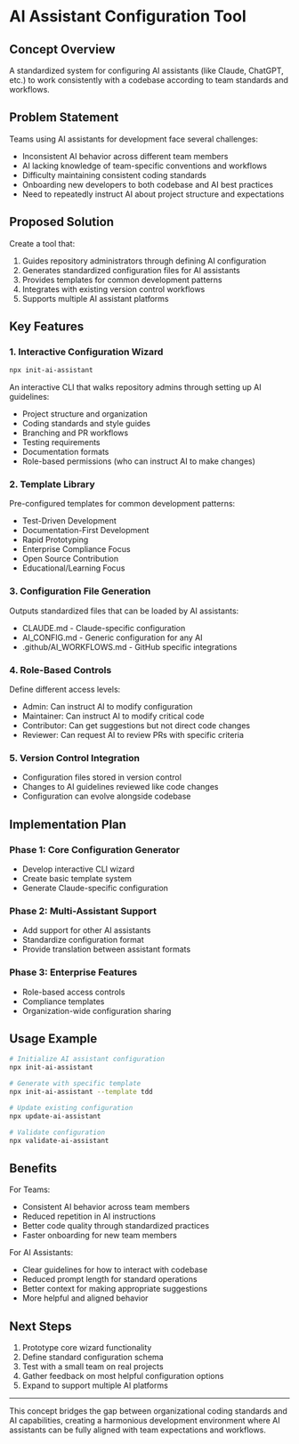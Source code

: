 # AI Assistant Configuration Tool

## Concept Overview

A standardized system for configuring AI assistants (like Claude, ChatGPT, etc.) to work consistently with a codebase according to team standards and workflows.

## Problem Statement

Teams using AI assistants for development face several challenges:
- Inconsistent AI behavior across different team members
- AI lacking knowledge of team-specific conventions and workflows
- Difficulty maintaining consistent coding standards
- Onboarding new developers to both codebase and AI best practices
- Need to repeatedly instruct AI about project structure and expectations

## Proposed Solution

Create a tool that:
1. Guides repository administrators through defining AI configuration
2. Generates standardized configuration files for AI assistants
3. Provides templates for common development patterns
4. Integrates with existing version control workflows
5. Supports multiple AI assistant platforms

## Key Features

### 1. Interactive Configuration Wizard

```bash
npx init-ai-assistant
```

An interactive CLI that walks repository admins through setting up AI guidelines:

- Project structure and organization
- Coding standards and style guides
- Branching and PR workflows
- Testing requirements
- Documentation formats
- Role-based permissions (who can instruct AI to make changes)

### 2. Template Library

Pre-configured templates for common development patterns:
- Test-Driven Development
- Documentation-First Development
- Rapid Prototyping
- Enterprise Compliance Focus
- Open Source Contribution
- Educational/Learning Focus

### 3. Configuration File Generation

Outputs standardized files that can be loaded by AI assistants:
- CLAUDE.md - Claude-specific configuration
- AI_CONFIG.md - Generic configuration for any AI
- .github/AI_WORKFLOWS.md - GitHub specific integrations

### 4. Role-Based Controls

Define different access levels:
- Admin: Can instruct AI to modify configuration
- Maintainer: Can instruct AI to modify critical code
- Contributor: Can get suggestions but not direct code changes
- Reviewer: Can request AI to review PRs with specific criteria

### 5. Version Control Integration

- Configuration files stored in version control
- Changes to AI guidelines reviewed like code changes
- Configuration can evolve alongside codebase

## Implementation Plan

### Phase 1: Core Configuration Generator
- Develop interactive CLI wizard
- Create basic template system
- Generate Claude-specific configuration

### Phase 2: Multi-Assistant Support
- Add support for other AI assistants
- Standardize configuration format
- Provide translation between assistant formats

### Phase 3: Enterprise Features
- Role-based access controls
- Compliance templates
- Organization-wide configuration sharing

## Usage Example

```bash
# Initialize AI assistant configuration
npx init-ai-assistant

# Generate with specific template
npx init-ai-assistant --template tdd

# Update existing configuration
npx update-ai-assistant

# Validate configuration
npx validate-ai-assistant
```

## Benefits

For Teams:
- Consistent AI behavior across team members
- Reduced repetition in AI instructions
- Better code quality through standardized practices
- Faster onboarding for new team members

For AI Assistants:
- Clear guidelines for how to interact with codebase
- Reduced prompt length for standard operations
- Better context for making appropriate suggestions
- More helpful and aligned behavior

## Next Steps

1. Prototype core wizard functionality
2. Define standard configuration schema
3. Test with a small team on real projects
4. Gather feedback on most helpful configuration options
5. Expand to support multiple AI platforms

---

This concept bridges the gap between organizational coding standards and AI capabilities, creating a harmonious development environment where AI assistants can be fully aligned with team expectations and workflows.